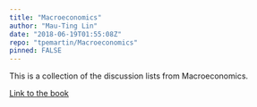 ```yaml
---
title: "Macroeconomics"
author: "Mau-Ting Lin"
date: "2018-06-19T01:55:08Z"
repo: "tpemartin/Macroeconomics"
pinned: FALSE
---
```


This is a collection of the discussion lists from Macroeconomics.

[Link to the book](https://bookdown.org/tpemartin/Macroeconomics_discussion/)
